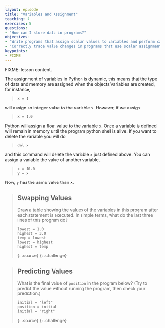 ```yaml
---
layout: episode
title: "Variables and Assignment"
teaching: 5
exercises: 5
questions:
- "How can I store data in programs?"
objectives:
- "Write programs that assign scalar values to variables and perform calculations with those values."
- "Correctly trace value changes in programs that use scalar assignment."
keypoints:
- FIXME
---
```

FIXME: lesson content.

The assignment of variables in Python is dynamic, this means that the type of data and memory are assigned when the objects/variables are created, for instance,

> ~~~
> x = 1
> ~~~

will assign an integer value to the variable `x`. However, if we assign

> ~~~
> x = 1.0
> ~~~

Python will assign a float value to the variable `x`. Once a variable is defined will remain in memory until the program python shell is alive. If you want to delete the variable you will do

> ~~~
> del x
> ~~~

and this command will delete the variable `x` just defined above. You can assign a variable the value of another variable,

> ~~~
> x = 10.0
> y = x
> ~~~

Now, `y` has the same value than `x`.

> ## Swapping Values
> 
> Draw a table showing the values of the variables in this program
> after each statement is executed.
> In simple terms, what do the last three lines of this program do?
> 
> ~~~
> lowest = 1.0
> highest = 3.0
> temp = lowest
> lowest = highest
> highest = temp
> ~~~
> {: .source}
{: .challenge}

> ## Predicting Values
> 
> What is the final value of `position` in the program below?
> (Try to predict the value without running the program,
> then check your prediction.)
> 
> ~~~
> initial = "left"
> position = initial
> initial = "right"
> ~~~
> {: .source}
{: .challenge}
